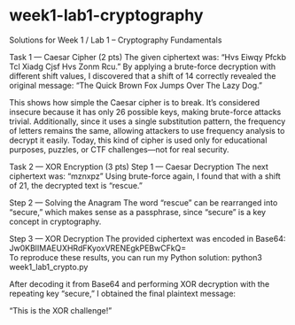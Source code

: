 # week1-lab1-cryptography
Solutions for Week 1 / Lab 1 – Cryptography Fundamentals

Task 1 — Caesar Cipher (2 pts)
The given ciphertext was:
“Hvs Eiwqy Pfckb Tcl Xiadg Cjsf Hvs Zonm Rcu.”
By applying a brute-force decryption with different shift values, I discovered that a shift of 14 correctly revealed the original message:
“The Quick Brown Fox Jumps Over The Lazy Dog.”

This shows how simple the Caesar cipher is to break.
It’s considered insecure because it has only 26 possible keys, making brute-force attacks trivial.
Additionally, since it uses a single substitution pattern, the frequency of letters remains the same, allowing attackers to use frequency analysis to decrypt it easily.
Today, this kind of cipher is used only for educational purposes, puzzles, or CTF challenges—not for real security.

Task 2 — XOR Encryption (3 pts)
Step 1 — Caesar Decryption
The next ciphertext was: “mznxpz”
Using brute-force again, I found that with a shift of 21, the decrypted text is “rescue.”

Step 2 — Solving the Anagram
The word “rescue” can be rearranged into “secure,” which makes sense as a passphrase, since “secure” is a key concept in cryptography.

Step 3 — XOR Decryption
The provided ciphertext was encoded in Base64: Jw0KBlIMAEUXHRdFKyoxVRENEgkPEBwCFkQ=         
To reproduce these results, you can run my Python solution:   python3 week1_lab1_crypto.py

After decoding it from Base64 and performing XOR decryption with the repeating key “secure,” I obtained the final plaintext message:

“This is the XOR challenge!”
